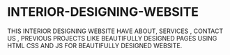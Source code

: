 # INTERIOR-DESIGNING-WEBSITE
THIS INTERIOR DESIGNING WEBSITE  HAVE  ABOUT, SERVICES , CONTACT US , PREVIOUS PROJECTS LIKE BEAUTIFULLY DESIGNED PAGES USING HTML CSS AND JS FOR BEAUTIFULLY DESIGNED WEBSITE.
